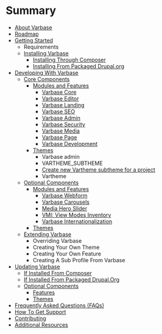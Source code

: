 # Summary

* [About Varbase](README.md)
* [Roadmap](roadmap.md)
* [Getting Started](getting-started.md)
  * Requirements
  * [Installing Varbase](getting-started/installing-varbase.md)
    * [Installing Through Composer](getting-started/installing-varbase/installing-through-composer.md)
    * [Installing From Packaged Drupal.org](getting-started/installing-varbase/installing-from-packaged-drupalorg.md)
* [Developing With Varbase](requirements.md)
  * [Core Components](requirements/core-components.md)
    * [Modules and Features](requirements/core-components/modules-and-features.md)
      * [Varbase Core](varbase-core.md)
      * [Varbase Editor](varbase-editor.md)
      * [Varbase Landing](varbase-landing.md)
      * [Varbase SEO](varbase-seo.md)
      * [Varbase Admin](varbase-admin.md)
      * [Varbase Security](varbase-security.md)
      * [Varbase Media](varbase-media.md)
      * [Varbase Page](varbase-page.md)
      * [Varbase Development](varbase-development.md)
    * [Themes](requirements/core-components/themes.md)
      * Varbase admin
      * VARTHEME\_SUBTHEME
      * [Create new Vartheme subtheme for a project](themes/create-new-vartheme-subtheme-for-a-project.md)
      * Vartheme
  * [Optional Components](requirements/optional-components.md)
    * [Modules and Features](requirements/optional-components/modules-and-features.md)
      * [Varbase Webform](varbase-webform.md)
      * [Varbase Carousels](features/varbase-carousels.md)
      * [Media Hero Slider](features/media-hero-slider.md)
      * [VMI: View Modes Inventory](features/view-modes-inventory.md)
      * [Varbase Internationalization](varbase-internationalization.md)
    * [Themes](requirements/optional-components/themes.md)
  * [Extending Varbase](requirements/extending-varbase.md)
    * Overriding Varbase
    * Creating Your Own Theme
    * Creating Your Own Feature
    * Creating A Sub Profile From Varbase
* [Updating Varbase](chapter1.md)
  * [If Installed From Composer](features.md)
  * [If Installed From Packaged Drupal.Org](themes.md)
  * [Optional Components](extra-components.md)
    * [Features](features.md)
    * [Themes](themes.md)
* [Frequently Asked Questions \(FAQs\)](installation.md)
* [How To Get Support](update.md)
* [Contributing](contributing.md)
* [Additional Resources](additional-respources.md)

